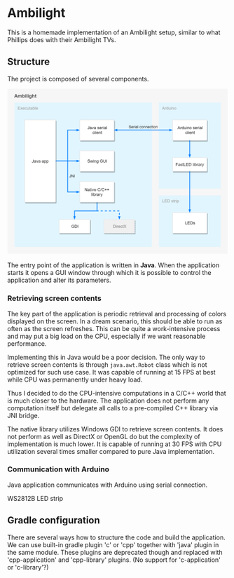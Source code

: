 # Ambilight

This is a homemade implementation of an Ambilight setup, similar to what Phillips does with their
Ambilight TVs.

## Structure
The project is composed of several components.

![Components](extra/components_200.png)

The entry point of the application is written in **Java**. When the application starts it opens 
a GUI window through which it is possible to control the application and alter its parameters.

### Retrieving screen contents
The key part of the application is periodic retrieval and processing of colors displayed on the 
screen. In a dream scenario, this should be able to run as often as the screen refreshes. This can
be quite a work-intensive process and may put a big load on the CPU, especially if we want 
reasonable performance.

Implementing this in Java would be a poor decision. The only way to retrieve screen contents is 
through `java.awt.Robot` class which is not optimized for such use case. It was capable of running 
at 15 FPS at best while CPU was permanently under heavy load.

Thus I decided to do the CPU-intensive computations in a C/C++ world that is much closer to the
hardware. The application does not perform any computation itself but delegate all calls to a 
pre-compiled C++ library via JNI bridge.

The native library utilizes Windows GDI to retrieve screen contents. It does not perform as well 
as DirectX or OpenGL do but the complexity of implementation is much lower. It is capable of 
running at 30 FPS with CPU utilization several times smaller compared to pure Java implementation. 
 
### Communication with Arduino

Java application communicates with Arduino using serial connection.

WS2812B LED strip

## Gradle configuration
There are several ways how to structure the code and build the application.
We can use built-in gradle plugin 'c' or 'cpp' together with 'java' plugin in the same module.
These plugins are deprecated though and replaced with 'cpp-application' and 'cpp-library' plugins.
(No support for 'c-application' or 'c-library'?)